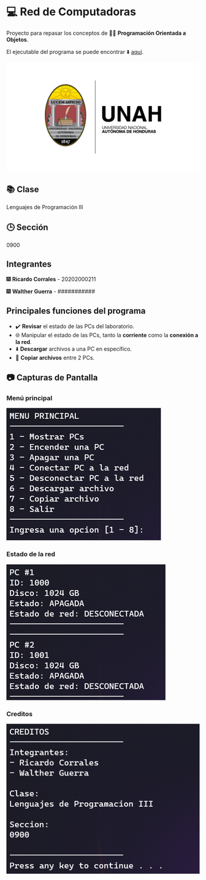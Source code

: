 # 💻 Red de Computadoras

Proyecto para repasar los conceptos de 👨‍💻 **Programación Orientada a Objetos**.

El ejecutable del programa se puede encontrar ⬇️ [aquí](https://github.com/CMRicardo/Red-Computadoras/releases).

![Logo UNAH](Images/Logo-UNAH.png)

## 📚 Clase

Lenguajes de Programación III

## 🕒 Sección

0900

## Integrantes

🎆 **Ricardo Corrales** - 20202000211

🎆 **Walther Guerra** - ###########

## Principales funciones del programa

- ✔️ **Revisar** el estado de las PCs del laboratorio.
- 🌐 Manipular el estado de las PCs, tanto la **corriente** como la **conexión a la red**.
- ⬇️ **Descargar** archivos a una PC en específico.
- 📄 **Copiar archivos** entre 2 PCs.

## 📷 Capturas de Pantalla

### Menú principal

![Menú Principal](Images/Menu-Principal.png)

### Estado de la red

![Estado de la red](Images/Mostrar-Red.png)

### Creditos

![Creditos](Images/Creditos.png)
